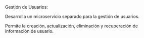  Gestión de Usuarios: 

Desarrolla un microservicio separado para la gestión de usuarios. 

Permite la creación, actualización, eliminación y recuperación de información de usuario. 
